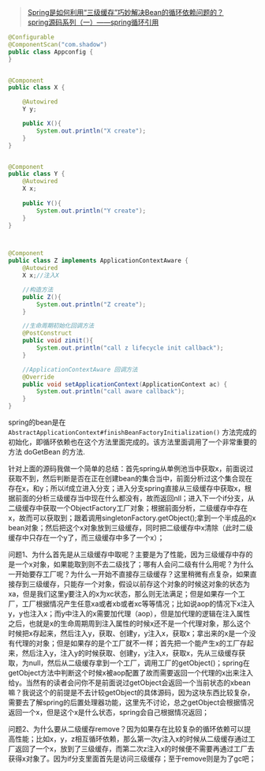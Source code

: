 
> [Spring是如何利用“三级缓存”巧妙解决Bean的循环依赖问题的？](https://zhuanlan.zhihu.com/p/162316846)  
> [spring源码系列（一）——spring循环引用](https://blog.csdn.net/java_lyvee/article/details/101793774?spm=1001.2014.3001.5502)


```java
@Configurable
@ComponentScan("com.shadow")
public class Appconfig {
}


@Component
public class X {

	@Autowired
	Y y;

	public X(){
		System.out.println("X create");
	}
}


@Component
public class Y {
	@Autowired
	X x;
	
	public Y(){
		System.out.println("Y create");
	}
}



@Component
public class Z implements ApplicationContextAware {
	@Autowired
	X x;//注入X

    //构造方法
	public Z(){
		System.out.println("Z create");
	}

    //生命周期初始化回调方法
	@PostConstruct
	public void zinit(){
		System.out.println("call z lifecycle init callback");
	}

	//ApplicationContextAware 回调方法
	@Override
	public void setApplicationContext(ApplicationContext ac) {
		System.out.println("call aware callback");
	}
}
```

spring的bean是在 `AbstractApplicationContext#finishBeanFactoryInitialization()` 方法完成的初始化，即循环依赖也在这个方法里面完成的。该方法里面调用了一个非常重要的方法 doGetBean 的方法.

针对上面的源码我做一个简单的总结：首先spring从单例池当中获取x，前面说过获取不到，然后判断是否在正在创建bean的集合当中，前面分析过这个集合现在存在x，和y；所以if成立进入分支；进入分支spring直接从三级缓存中获取x，根据前面的分析三级缓存当中现在什么都没有，故而返回nll；进入下一个if分支，从二级缓存中获取一个ObjectFactory工厂对象；根据前面分析，二级缓存中存在x，故而可以获取到；跟着调用singletonFactory.getObject();拿到一个半成品的x bean对象；然后把这个x对象放到三级缓存，同时把二级缓存中x清除（此时二级缓存中只存在一个y了，而三级缓存中多了一个x）；

问题1、为什么首先是从三级缓存中取呢？主要是为了性能，因为三级缓存中存的是一个x对象，如果能取到则不去二级找了；哪有人会问二级有什么用呢？为什么一开始要存工厂呢？为什么一开始不直接存三级缓存？这里稍微有点复杂，如果直接存到三级缓存，只能存一个对象，假设以前存这个对象的时候这对象的状态为xa，但是我们这里y要注入的x为xc状态，那么则无法满足；但是如果存一个工厂，工厂根据情况产生任意xa或者xb或者xc等等情况；比如说aop的情况下x注入y，y也注入x；而y中注入的x需要加代理（aop），但是加代理的逻辑在注入属性之后，也就是x的生命周期周到注入属性的时候x还不是一个代理对象，那么这个时候把x存起来，然后注入y，获取、创建y，y注入x，获取x；拿出来的x是一个没有代理的对象；但是如果存的是个工厂就不一样；首先把一个能产生x的工厂存起来，然后注入y，注入y的时候获取、创建y，y注入x，获取x，先从三级缓存获取，为null，然后从二级缓存拿到一个工厂，调用工厂的getObject()；spring在getObject方法中判断这个时候x被aop配置了故而需要返回一个代理的x出来注入给y。当然有的读者会问你不是前面说过getObject会返回一个当前状态的xbean嘛？我说这个的前提是不去计较getObject的具体源码，因为这块东西比较复杂，需要去了解spring的后置处理器功能，这里先不讨论，总之getObject会根据情况返回一个x，但是这个x是什么状态，spring会自己根据情况返回；

问题2、为什么要从二级缓存remove？因为如果存在比较复杂的循环依赖可以提高性能；比如x，y，z相互循环依赖，那么第一次y注入x的时候从二级缓存通过工厂返回了一个x，放到了三级缓存，而第二次z注入x的时候便不需要再通过工厂去获得x对象了。因为if分支里面首先是访问三级缓存；至于remove则是为了gc吧；

